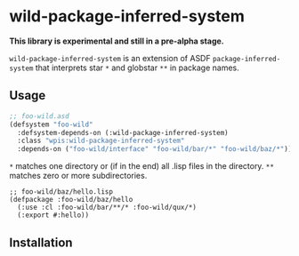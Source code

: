 # wild-package-inferred-system

**This library is experimental and still in a pre-alpha stage.**

`wild-package-inferred-system` is an extension of ASDF `package-inferred-system` that interprets star `*` and globstar `**` in package names.

## Usage

```lisp
;; foo-wild.asd
(defsystem "foo-wild"
  :defsystem-depends-on (:wild-package-inferred-system)
  :class "wpis:wild-package-inferred-system"
  :depends-on ("foo-wild/interface" "foo-wild/bar/*" "foo-wild/baz/*"))
```

`*` matches one directory or (if in the end) all .lisp files in the directory. `**` matches zero or more subdirectories.

```
;; foo-wild/baz/hello.lisp
(defpackage :foo-wild/baz/hello
  (:use :cl :foo-wild/bar/**/* :foo-wild/qux/*)
  (:export #:hello))
```

## Installation
